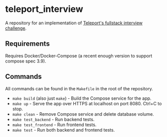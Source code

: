 # teleport_interview
A repository for an implementation of [Teleport's fullstack interview challenge](https://github.com/gravitational/careers/blob/main/challenges/fullstack/dashboard.pdf).

## Requirements
Requires Docker/Docker-Compose (a recent enough version to support compose spec 3.9).

## Commands
All commands can be found in the `Makefile` in the root of the repository.
- `make build` (also just `make`) - Build the Compose service for the app.
- `make up` - Serve the app over HTTPS at localhost on port 8080. Ctrl+C to stop.
- `make clean` - Remove Compose service and delete database volume.
- `make test_backend` - Run backend tests.
- `make test_frontend` - Run frontend tests.
- `make test` - Run both backend and frontend tests.
